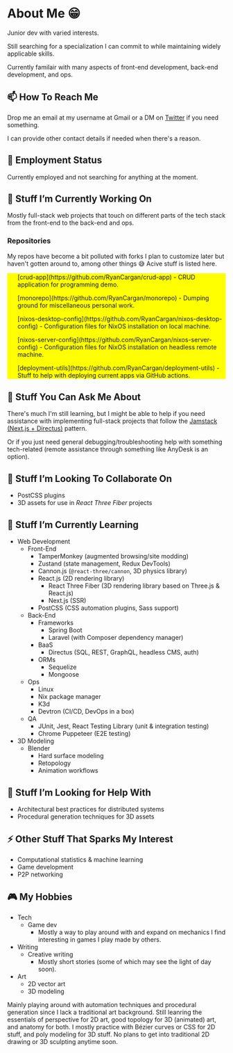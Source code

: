 # About Me 😁

Junior dev with varied interests.

Still searching for a specialization I can commit to while maintaining widely applicable skills.

Currently familair with many aspects of front-end development, back-end development, and ops.

## 📫 How To Reach Me

Drop me an email at my username at Gmail or a DM on [Twitter](https://twitter.com/RyanCargan) if you need something.

I can provide other contact details if needed when there's a reason.

## 💼 Employment Status

Currently employed and not searching for anything at the moment.

## 🔭 Stuff I’m Currently Working On

Mostly full-stack web projects that touch on different parts of the tech stack from the front-end to the back-end and ops.

### Repositories

My repos have become a bit polluted with forks I plan to customize later but haven't gotten around to, among other things 😅
Acive stuff is listed here.

<!-- <div align="center">
    <img src="components/repos.svg" width="400" height="400" alt="css-in-readme">
</div> -->

<div style="background-color: yellow;">
  <ul>[crud-app](https://github.com/RyanCargan/crud-app) - CRUD application for programming demo.</ul>
  <ul>[monorepo](https://github.com/RyanCargan/monorepo) - Dumping ground for miscellaneous personal work.</ul>
  <ul>[nixos-desktop-config](https://github.com/RyanCargan/nixos-desktop-config) - Configuration files for NixOS installation on local machine.</ul>
  <ul>[nixos-server-config](https://github.com/RyanCargan/nixos-server-config) - Configuration files for NixOS installation on headless remote machine.</ul>
  <ul>[deployment-utils](https://github.com/RyanCargan/deployment-utils) - Stuff to help with deploying current apps via GitHub actions.</ul>
</div>

## 💬 Stuff You Can Ask Me About

There's much I'm still learning, but I might be able to help if you need assistance with implementing full-stack projects that follow the [Jamstack (Next.js + Directus)](https://jamstack.org) pattern.

Or if you just need general debugging/troubleshooting help with something tech-related (remote assistance through something like AnyDesk is an option).

## 👯 Stuff I’m Looking To Collaborate On

- PostCSS plugins
- 3D assets for use in _React Three Fiber_ projects

## 🌱 Stuff I’m Currently Learning

- Web Development
  - Front-End
    - TamperMonkey (augmented browsing/site modding)
    - Zustand (state management, Redux DevTools)
    - Cannon.js (`@react-three/cannon`, 3D physics library)
    - React.js (2D rendering library)
      - React Three Fiber (3D rendering library based on Three.js & React.js)
      - Next.js (SSR)
    - PostCSS (CSS automation plugins, Sass support)
  - Back-End
    - Frameworks
      - Spring Boot
      - Laravel (with Composer dependency manager)
    - BaaS
      - Directus (SQL, REST, GraphQL, headless CMS, auth)
    - ORMs
      - Sequelize
      - Mongoose
  - Ops
    - Linux
    - Nix package manager
    - K3d
    - Devtron (CI/CD, DevOps in a box)
  - QA
    - JUnit, Jest, React Testing Library (unit & integration testing)
    - Chrome Puppeteer (E2E testing)
- 3D Modeling
  - Blender
    - Hard surface modeling
    - Retopology
    - Animation workflows

## 🤔 Stuff I’m Looking for Help With

- Architectural best practices for distributed systems
- Procedural generation techniques for 3D assets

## ⚡ Other Stuff That Sparks My Interest

- Computational statistics & machine learning
- Game development
- P2P networking

## 🎮 My Hobbies

- Tech
  - Game dev
    - Mostly a way to play around with and expand on mechanics I find interesting in games I play made by others.
- Writing
  - Creative writing
    - Mostly short stories (some of which may see the light of day soon).
- Art
  - 2D vector art
  - 3D modeling

Mainly playing around with automation techniques and procedural generation since I lack a traditional art background.
Still leanring the essentials of perspective for 2D art, good topology for 3D (animated) art, and anatomy for both.
I mostly practice with Bézier curves or CSS for 2D stuff, and poly modeling for 3D stuff.
No plans to get into traditional 2D drawing or 3D sculpting anytime soon.

<!--
**RyanCargan/RyanCargan** is a ✨ _special_ ✨ repository because its `README.md` (this file) appears on your GitHub profile.

Here are some ideas to get you started:

- 🔭 I’m currently working on ...
- 🌱 I’m currently learning ...
- 👯 I’m looking to collaborate on ...
- 🤔 I’m looking for help with ...
- 💬 Ask me about ...
- 📫 How to reach me: ...
- 😄 Pronouns: ...
- ⚡ Fun fact: ...
-->
